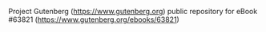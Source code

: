 Project Gutenberg (https://www.gutenberg.org) public repository for
eBook #63821 (https://www.gutenberg.org/ebooks/63821)

